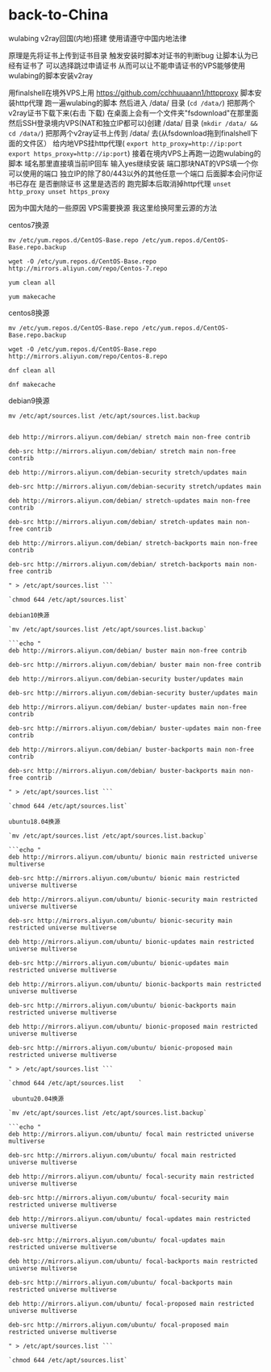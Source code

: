 # back-to-China
wulabing v2ray回国(内地)搭建 使用请遵守中国内地法律

原理是先将证书上传到证书目录 触发安装时脚本对证书的判断bug 让脚本认为已经有证书了 可以选择跳过申请证书 从而可以让不能申请证书的VPS能够使用wulabing的脚本安装v2ray

用finalshell在境外VPS上用 https://github.com/cchhuuaann1/httpproxy 脚本安装http代理 跑一遍wulabing的脚本 然后进入 /data/ 目录 (`cd /data/`) 把那两个v2ray证书下载下来(右击 下载) 在桌面上会有一个文件夹"fsdownload"在那里面 然后SSH登录境内VPS(NAT和独立IP都可以)创建 /data/ 目录 (`mkdir /data/ && cd /data/`) 把那两个v2ray证书上传到 /data/ 去(从fsdownload拖到finalshell下面的文件区） 给内地VPS挂http代理( `export http_proxy=http://ip:port export https_proxy=http://ip:port`) 接着在境内VPS上再跑一边跑wulabing的脚本 域名那里直接填当前IP回车 输入yes继续安装 端口那块NAT的VPS填一个你可以使用的端口 独立IP的除了80/443以外的其他任意一个端口 后面脚本会问你证书已存在 是否删除证书 这里是选否的 跑完脚本后取消掉http代理 `unset http_proxy unset https_proxy` 

因为中国大陆的一些原因 VPS需要换源 我这里给换阿里云源的方法

centos7换源

`mv /etc/yum.repos.d/CentOS-Base.repo /etc/yum.repos.d/CentOS-Base.repo.backup`

`wget -O /etc/yum.repos.d/CentOS-Base.repo http://mirrors.aliyun.com/repo/Centos-7.repo`

`yum clean all`

`yum makecache`

centos8换源

`mv /etc/yum.repos.d/CentOS-Base.repo /etc/yum.repos.d/CentOS-Base.repo.backup`

`wget -O /etc/yum.repos.d/CentOS-Base.repo http://mirrors.aliyun.com/repo/Centos-8.repo`

`dnf clean all`

`dnf makecache`

debian9换源

`mv /etc/apt/sources.list /etc/apt/sources.list.backup`

```echo "  

deb http://mirrors.aliyun.com/debian/ stretch main non-free contrib  

deb-src http://mirrors.aliyun.com/debian/ stretch main non-free contrib  

deb http://mirrors.aliyun.com/debian-security stretch/updates main  

deb-src http://mirrors.aliyun.com/debian-security stretch/updates main    

deb http://mirrors.aliyun.com/debian/ stretch-updates main non-free contrib   

deb-src http://mirrors.aliyun.com/debian/ stretch-updates main non-free contrib    

deb http://mirrors.aliyun.com/debian/ stretch-backports main non-free contrib 

deb-src http://mirrors.aliyun.com/debian/ stretch-backports main non-free contrib  

" > /etc/apt/sources.list ```  

`chmod 644 /etc/apt/sources.list`

debian10换源

`mv /etc/apt/sources.list /etc/apt/sources.list.backup`

```echo "  
deb http://mirrors.aliyun.com/debian/ buster main non-free contrib  

deb-src http://mirrors.aliyun.com/debian/ buster main non-free contrib  

deb http://mirrors.aliyun.com/debian-security buster/updates main  

deb-src http://mirrors.aliyun.com/debian-security buster/updates main  

deb http://mirrors.aliyun.com/debian/ buster-updates main non-free contrib 

deb-src http://mirrors.aliyun.com/debian/ buster-updates main non-free contrib  

deb http://mirrors.aliyun.com/debian/ buster-backports main non-free contrib  

deb-src http://mirrors.aliyun.com/debian/ buster-backports main non-free contrib  

" > /etc/apt/sources.list ```

`chmod 644 /etc/apt/sources.list`

ubuntu18.04换源

`mv /etc/apt/sources.list /etc/apt/sources.list.backup`

```echo "  
deb http://mirrors.aliyun.com/ubuntu/ bionic main restricted universe multiverse  

deb-src http://mirrors.aliyun.com/ubuntu/ bionic main restricted universe multiverse  

deb http://mirrors.aliyun.com/ubuntu/ bionic-security main restricted universe multiverse  

deb-src http://mirrors.aliyun.com/ubuntu/ bionic-security main restricted universe multiverse  

deb http://mirrors.aliyun.com/ubuntu/ bionic-updates main restricted universe multiverse  

deb-src http://mirrors.aliyun.com/ubuntu/ bionic-updates main restricted universe multiverse  

deb http://mirrors.aliyun.com/ubuntu/ bionic-backports main restricted universe multiverse  

deb-src http://mirrors.aliyun.com/ubuntu/ bionic-backports main restricted universe multiverse  

deb http://mirrors.aliyun.com/ubuntu/ bionic-proposed main restricted universe multiverse  

deb-src http://mirrors.aliyun.com/ubuntu/ bionic-proposed main restricted universe multiverse  

" > /etc/apt/sources.list ```  

`chmod 644 /etc/apt/sources.list	`	
 
 ubuntu20.04换源
 
`mv /etc/apt/sources.list /etc/apt/sources.list.backup`

```echo "  
deb http://mirrors.aliyun.com/ubuntu/ focal main restricted universe multiverse  

deb-src http://mirrors.aliyun.com/ubuntu/ focal main restricted universe multiverse  

deb http://mirrors.aliyun.com/ubuntu/ focal-security main restricted universe multiverse 

deb-src http://mirrors.aliyun.com/ubuntu/ focal-security main restricted universe multiverse  

deb http://mirrors.aliyun.com/ubuntu/ focal-updates main restricted universe multiverse  

deb-src http://mirrors.aliyun.com/ubuntu/ focal-updates main restricted universe multiverse  

deb http://mirrors.aliyun.com/ubuntu/ focal-backports main restricted universe multiverse 

deb-src http://mirrors.aliyun.com/ubuntu/ focal-backports main restricted universe multiverse  

deb http://mirrors.aliyun.com/ubuntu/ focal-proposed main restricted universe multiverse  

deb-src http://mirrors.aliyun.com/ubuntu/ focal-proposed main restricted universe multiverse  

" > /etc/apt/sources.list ``` 

`chmod 644 /etc/apt/sources.list`
